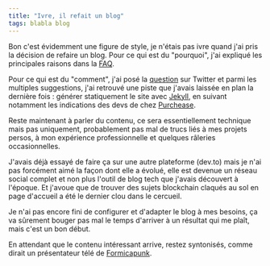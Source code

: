 ```yaml
---
title: "Ivre, il refait un blog"
tags: blabla blog
---
```


  Bon c'est évidemment une figure de style, je n'étais pas ivre quand j'ai pris la décision de refaire un blog. Pour ce qui est du "pourquoi", j'ai expliqué les principales raisons dans la [FAQ].

  Pour ce qui est du "comment", j'ai posé la [question] sur Twitter et parmi les multiples suggestions, j'ai retrouvé une piste que j'avais laissée en plan la dernière fois : générer statiquement le site avec [Jekyll], en suivant notamment les indications des devs de chez [Purchease].

  Reste maintenant à parler du contenu, ce sera essentiellement technique mais pas uniquement, probablement pas mal de trucs liés à mes projets persos, à mon expérience professionnelle et quelques râleries occasionnelles.

  J'avais déjà essayé de faire ça sur une autre plateforme (dev.to) mais je n'ai pas forcément aimé la façon dont elle a évolué, elle est devenue un réseau social complet et non plus l'outil de blog tech que j'avais découvert à l'époque. Et j'avoue que de trouver des sujets blockchain claqués au sol en page d'accueil a été le dernier clou dans le cercueil.
  
  Je n'ai pas encore fini de configurer et d'adapter le blog à mes besoins, ça va sûrement bouger pas mal le temps d'arriver à un résultat qui me plaît, mais c'est un bon début.
  
  En attendant que le contenu intéressant arrive, restez syntonisés, comme dirait un présentateur télé de [Formicapunk].

[FAQ]: /faq/
[question]: https://twitter.com/christopheml/status/1489536492603072513
[Jekyll]: https://jekyllrb.com/
[Purchease]: https://devblog.purchease.com/architecture/2020/09/25/genese.html
[Formicapunk]: https://bouletcorp.com/2011/07/07/formicapunk/
